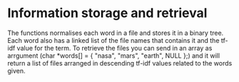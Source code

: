 # Information storage and retrieval
The functions normalises each word in a file and stores it in a binary tree. Each word also has a linked list of the file names that contains it and the tf-idf value for the term. To retrieve the files you can send in an array as arrgument (char *words[] = { "nasa", "mars", "earth", NULL };) and it will return a list of files arranged in descending tf-idf values related to the words given.
